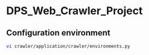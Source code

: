 # DPS_Web_Crawler_Project

## Configuration environment
```bash
vi crawler/application/crawler/environments.py
```

## 

